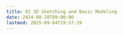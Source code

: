 ```yaml
---
title: 02 3D Sketching and Basic Modeling
date: 2024-08-28T09:00:00
lastmod: 2025-09-04T19:57:19
---
```

